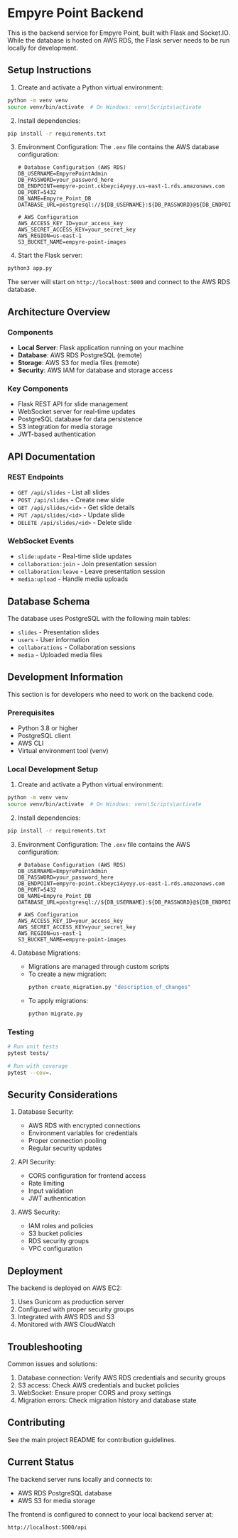 # Empyre Point Backend

This is the backend service for Empyre Point, built with Flask and Socket.IO. While the database is hosted on AWS RDS, the Flask server needs to be run locally for development.

## Setup Instructions

1. Create and activate a Python virtual environment:
```bash
python -m venv venv
source venv/bin/activate  # On Windows: venv\Scripts\activate
```

2. Install dependencies:
```bash
pip install -r requirements.txt
```

3. Environment Configuration:
   The `.env` file contains the AWS database configuration:
   ```
   # Database Configuration (AWS RDS)
   DB_USERNAME=EmpyrePointAdmin
   DB_PASSWORD=your_password_here
   DB_ENDPOINT=empyre-point.ckbeyci4yeyy.us-east-1.rds.amazonaws.com
   DB_PORT=5432
   DB_NAME=Empyre_Point_DB
   DATABASE_URL=postgresql://${DB_USERNAME}:${DB_PASSWORD}@${DB_ENDPOINT}:${DB_PORT}/${DB_NAME}

   # AWS Configuration
   AWS_ACCESS_KEY_ID=your_access_key
   AWS_SECRET_ACCESS_KEY=your_secret_key
   AWS_REGION=us-east-1
   S3_BUCKET_NAME=empyre-point-images
   ```

4. Start the Flask server:
```bash
python3 app.py
```
The server will start on `http://localhost:5000` and connect to the AWS RDS database.

## Architecture Overview

### Components
- **Local Server**: Flask application running on your machine
- **Database**: AWS RDS PostgreSQL (remote)
- **Storage**: AWS S3 for media files (remote)
- **Security**: AWS IAM for database and storage access

### Key Components
- Flask REST API for slide management
- WebSocket server for real-time updates
- PostgreSQL database for data persistence
- S3 integration for media storage
- JWT-based authentication

## API Documentation

### REST Endpoints
- `GET /api/slides` - List all slides
- `POST /api/slides` - Create new slide
- `GET /api/slides/<id>` - Get slide details
- `PUT /api/slides/<id>` - Update slide
- `DELETE /api/slides/<id>` - Delete slide

### WebSocket Events
- `slide:update` - Real-time slide updates
- `collaboration:join` - Join presentation session
- `collaboration:leave` - Leave presentation session
- `media:upload` - Handle media uploads

## Database Schema

The database uses PostgreSQL with the following main tables:
- `slides` - Presentation slides
- `users` - User information
- `collaborations` - Collaboration sessions
- `media` - Uploaded media files

## Development Information

This section is for developers who need to work on the backend code.

### Prerequisites
- Python 3.8 or higher
- PostgreSQL client
- AWS CLI
- Virtual environment tool (venv)

### Local Development Setup
1. Create and activate a Python virtual environment:
```bash
python -m venv venv
source venv/bin/activate  # On Windows: venv\Scripts\activate
```

2. Install dependencies:
```bash
pip install -r requirements.txt
```

3. Environment Configuration:
   The `.env` file contains the AWS configuration:
   ```
   # Database Configuration (AWS RDS)
   DB_USERNAME=EmpyrePointAdmin
   DB_PASSWORD=your_password_here
   DB_ENDPOINT=empyre-point.ckbeyci4yeyy.us-east-1.rds.amazonaws.com
   DB_PORT=5432
   DB_NAME=Empyre_Point_DB
   DATABASE_URL=postgresql://${DB_USERNAME}:${DB_PASSWORD}@${DB_ENDPOINT}:${DB_PORT}/${DB_NAME}

   # AWS Configuration
   AWS_ACCESS_KEY_ID=your_access_key
   AWS_SECRET_ACCESS_KEY=your_secret_key
   AWS_REGION=us-east-1
   S3_BUCKET_NAME=empyre-point-images
   ```

4. Database Migrations:
   - Migrations are managed through custom scripts
   - To create a new migration:
     ```bash
     python create_migration.py "description_of_changes"
     ```
   - To apply migrations:
     ```bash
     python migrate.py
     ```

### Testing

```bash
# Run unit tests
pytest tests/

# Run with coverage
pytest --cov=.
```

## Security Considerations

1. Database Security:
   - AWS RDS with encrypted connections
   - Environment variables for credentials
   - Proper connection pooling
   - Regular security updates

2. API Security:
   - CORS configuration for frontend access
   - Rate limiting
   - Input validation
   - JWT authentication

3. AWS Security:
   - IAM roles and policies
   - S3 bucket policies
   - RDS security groups
   - VPC configuration

## Deployment

The backend is deployed on AWS EC2:
1. Uses Gunicorn as production server
2. Configured with proper security groups
3. Integrated with AWS RDS and S3
4. Monitored with AWS CloudWatch

## Troubleshooting

Common issues and solutions:
1. Database connection: Verify AWS RDS credentials and security groups
2. S3 access: Check AWS credentials and bucket policies
3. WebSocket: Ensure proper CORS and proxy settings
4. Migration errors: Check migration history and database state

## Contributing

See the main project README for contribution guidelines.

## Current Status

The backend server runs locally and connects to:
- AWS RDS PostgreSQL database
- AWS S3 for media storage

The frontend is configured to connect to your local backend server at:
```
http://localhost:5000/api
``` 